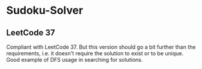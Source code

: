 # Sudoku-Solver
## LeetCode 37
Compliant with LeetCode 37. But this version should go a bit further than the requirements, i.e. it doesn't require the solution to exist or to be unique.
Good example of DFS usage in searching for solutions.
